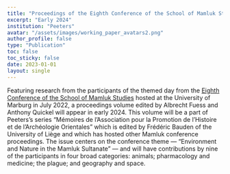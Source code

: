 ```yaml
---
title: "Proceedings of the Eighth Conference of the School of Mamluk Studies"
excerpt: "Early 2024"
institution: "Peeters"
avatar: "/assets/images/working_paper_avatars2.png"
author_profile: false
type: "Publication"
toc: false
toc_sticky: false
date: 2023-01-01
layout: single
---
```


Featuring research from the participants of the themed day from the [Eighth Conference of the School of Mamluk Studies](https://www.egylandscape.org/conferences/07_2022_SMS_Marburg/) hosted at the University of Marburg in July 2022, a proceedings volume edited by Albrecht Fuess and Anthony Quickel will appear in early 2024. This volume will be a part of Peeters’s series “Mémoires de l’Association pour la Promotion de l’Histoire et de l’Archéologie Orientales” which is edited by Frédéric Bauden of the University of Liège and which has hosted other Mamluk conference proceedings. The issue centers on the conference theme — “Environment and Nature in the Mamluk Sultanate” — and will have contributions by nine of the participants in four broad categories: animals; pharmacology and medicine; the plague; and geography and space.
